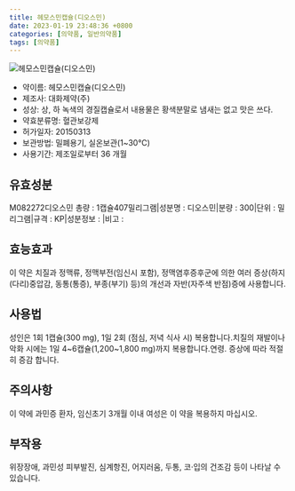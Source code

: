 ```yaml
---
title: 헤모스민캡슐(디오스민)
date: 2023-01-19 23:48:36 +0800
categories: [의약품, 일반의약품]
tags: [의약품]
---
```

![헤모스민캡슐(디오스민)](https://nedrug.mfds.go.kr/pbp/cmn/itemImageDownload/1NQppFCiRB1)

- 약이름: 헤모스민캡슐(디오스민)
- 제조사: 대화제약(주)
- 성상: 상, 하 녹색의 경질캡슐로서 내용물은 황색분말로 냄새는 없고 맛은 쓰다.
- 약효분류명: 혈관보강제
- 허가일자: 20150313
- 보관방법: 밀폐용기, 실온보관(1~30℃)
- 사용기간: 제조일로부터 36 개월
## 유효성분
M082272디오스민
총량 : 1캡슐407밀리그램|성분명 : 디오스민|분량 : 300|단위 : 밀리그램|규격 : KP|성분정보 : |비고 :
## 효능효과
이 약은 치질과 정맥류, 정맥부전(임신시 포함), 정맥염후증후군에 의한 여러 증상(하지(다리)중압감, 동통(통증), 부종(부기) 등)의 개선과 자반(자주색 반점)증에 사용합니다.
## 사용법
성인은 1회 1캡슐(300 mg), 1일 2회 (점심, 저녁 식사 시) 복용합니다.치질의 재발이나 악화 시에는 1일 4~6캡슐(1,200~1,800 mg)까지 복용합니다.연령. 증상에 따라 적절히 증감 합니다.
## 주의사항
이 약에 과민증 환자, 임신초기 3개월 이내 여성은 이 약을 복용하지 마십시오.
## 부작용
위장장애, 과민성 피부발진, 심계항진, 어지러움, 두통, 코·입의 건조감 등이 나타날 수 있습니다.
